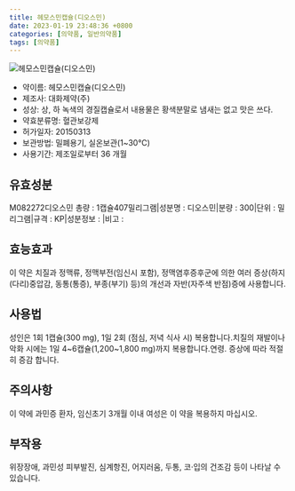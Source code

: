 ```yaml
---
title: 헤모스민캡슐(디오스민)
date: 2023-01-19 23:48:36 +0800
categories: [의약품, 일반의약품]
tags: [의약품]
---
```

![헤모스민캡슐(디오스민)](https://nedrug.mfds.go.kr/pbp/cmn/itemImageDownload/1NQppFCiRB1)

- 약이름: 헤모스민캡슐(디오스민)
- 제조사: 대화제약(주)
- 성상: 상, 하 녹색의 경질캡슐로서 내용물은 황색분말로 냄새는 없고 맛은 쓰다.
- 약효분류명: 혈관보강제
- 허가일자: 20150313
- 보관방법: 밀폐용기, 실온보관(1~30℃)
- 사용기간: 제조일로부터 36 개월
## 유효성분
M082272디오스민
총량 : 1캡슐407밀리그램|성분명 : 디오스민|분량 : 300|단위 : 밀리그램|규격 : KP|성분정보 : |비고 :
## 효능효과
이 약은 치질과 정맥류, 정맥부전(임신시 포함), 정맥염후증후군에 의한 여러 증상(하지(다리)중압감, 동통(통증), 부종(부기) 등)의 개선과 자반(자주색 반점)증에 사용합니다.
## 사용법
성인은 1회 1캡슐(300 mg), 1일 2회 (점심, 저녁 식사 시) 복용합니다.치질의 재발이나 악화 시에는 1일 4~6캡슐(1,200~1,800 mg)까지 복용합니다.연령. 증상에 따라 적절히 증감 합니다.
## 주의사항
이 약에 과민증 환자, 임신초기 3개월 이내 여성은 이 약을 복용하지 마십시오.
## 부작용
위장장애, 과민성 피부발진, 심계항진, 어지러움, 두통, 코·입의 건조감 등이 나타날 수 있습니다.
